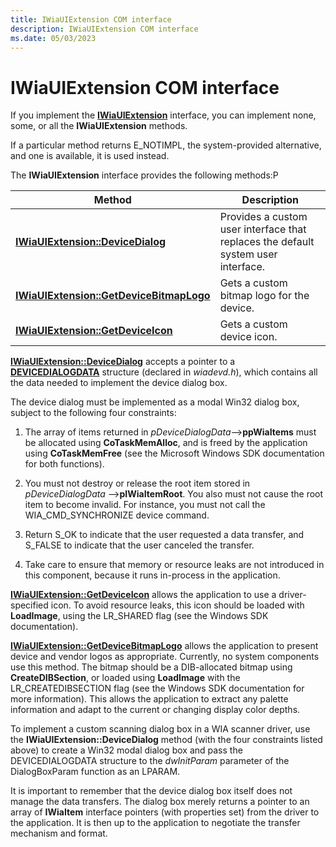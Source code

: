 ```yaml
---
title: IWiaUIExtension COM interface
description: IWiaUIExtension COM interface
ms.date: 05/03/2023
---
```


# IWiaUIExtension COM interface

If you implement the [**IWiaUIExtension**](/previous-versions/windows/hardware/drivers/ff545078(v=vs.85)) interface, you can implement none, some, or all the **IWiaUIExtension** methods.

If a particular method returns E_NOTIMPL, the system-provided alternative, and one is available, it is used instead.

The **IWiaUIExtension** interface provides the following methods:P

| Method | Description |
|--|--|
| [**IWiaUIExtension::DeviceDialog**](/previous-versions/windows/hardware/drivers/ff545069(v=vs.85)) | Provides a custom user interface that replaces the default system user interface. |
| [**IWiaUIExtension::GetDeviceBitmapLogo**](/previous-versions/windows/hardware/drivers/ff545073(v=vs.85)) | Gets a custom bitmap logo for the device. |
| [**IWiaUIExtension::GetDeviceIcon**](/previous-versions/windows/hardware/drivers/ff545075(v=vs.85)) | Gets a custom device icon. |

[**IWiaUIExtension::DeviceDialog**](/previous-versions/windows/hardware/drivers/ff545069(v=vs.85)) accepts a pointer to a [**DEVICEDIALOGDATA**](/windows-hardware/drivers/ddi/wiadevd/ns-wiadevd-tagdevicedialogdata) structure (declared in *wiadevd.h*), which contains all the data needed to implement the device dialog box.

The device dialog must be implemented as a modal Win32 dialog box, subject to the following four constraints:

1. The array of items returned in *pDeviceDialogData*--&gt;**ppWiaItems** must be allocated using **CoTaskMemAlloc**, and is freed by the application using **CoTaskMemFree** (see the Microsoft Windows SDK documentation for both functions).

1. You must not destroy or release the root item stored in *pDeviceDialogData* --&gt;**pIWiaItemRoot**. You also must not cause the root item to become invalid. For instance, you must not call the WIA_CMD_SYNCHRONIZE device command.

1. Return S_OK to indicate that the user requested a data transfer, and S_FALSE to indicate that the user canceled the transfer.

1. Take care to ensure that memory or resource leaks are not introduced in this component, because it runs in-process in the application.

[**IWiaUIExtension::GetDeviceIcon**](/previous-versions/windows/hardware/drivers/ff545075(v=vs.85)) allows the application to use a driver-specified icon. To avoid resource leaks, this icon should be loaded with **LoadImage**, using the LR_SHARED flag (see the Windows SDK documentation).

[**IWiaUIExtension::GetDeviceBitmapLogo**](/previous-versions/windows/hardware/drivers/ff545073(v=vs.85)) allows the application to present device and vendor logos as appropriate. Currently, no system components use this method. The bitmap should be a DIB-allocated bitmap using **CreateDIBSection**, or loaded using **LoadImage** with the LR_CREATEDIBSECTION flag (see the Windows SDK documentation for more information). This allows the application to extract any palette information and adapt to the current or changing display color depths.

To implement a custom scanning dialog box in a WIA scanner driver, use the **IWiaUIExtension::DeviceDialog** method (with the four constraints listed above) to create a Win32 modal dialog box and pass the DEVICEDIALOGDATA structure to the *dwInitParam* parameter of the DialogBoxParam function as an LPARAM.

It is important to remember that the device dialog box itself does not manage the data transfers. The dialog box merely returns a pointer to an array of **IWiaItem** interface pointers (with properties set) from the driver to the application. It is then up to the application to negotiate the transfer mechanism and format.
